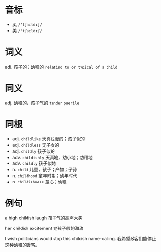 # 音标

- 英 `/'tʃaɪldɪʃ/`
- 美 `/'tʃaɪldɪʃ/`

# 词义

adj. 孩子的；幼稚的
`relating to or typical of a child`

# 同义

adj. 幼稚的，孩子气的
`tender` `puerile`

# 同根

- adj. `childlike` 天真烂漫的；孩子似的
- adj. `childless` 无子女的
- adj. `childly` 孩子似的
- adv. `childishly` 天真地，幼小地；幼稚地
- adv. `childly` 孩子似地
- n. `child` 儿童，孩子；产物；子孙
- n. `childhood` 童年时期；幼年时代
- n. `childishness` 童心；幼稚

# 例句

a high childish laugh
孩子气的高声大笑

her childish excitement
她孩子般的激动

I wish politicians would stop this childish name-calling.
我希望政客们能停止这种幼稚的谩骂。


